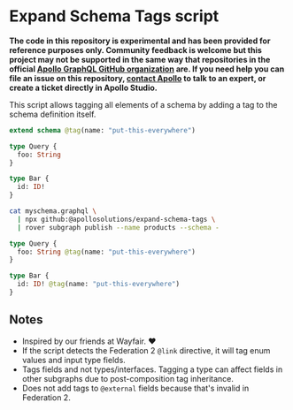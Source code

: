 # Expand Schema Tags script

**The code in this repository is experimental and has been provided for reference purposes only. Community feedback is welcome but this project may not be supported in the same way that repositories in the official [Apollo GraphQL GitHub organization](https://github.com/apollographql) are. If you need help you can file an issue on this repository, [contact Apollo](https://www.apollographql.com/contact-sales) to talk to an expert, or create a ticket directly in Apollo Studio.**

This script allows tagging all elements of a schema by adding a tag to the
schema definition itself.

```graphql
extend schema @tag(name: "put-this-everywhere")

type Query {
  foo: String
}

type Bar {
  id: ID!
}
```

```sh
cat myschema.graphql \
  | npx github:@apollosolutions/expand-schema-tags \
  | rover subgraph publish --name products --schema -
```

```graphql
type Query {
  foo: String @tag(name: "put-this-everywhere")
}

type Bar {
  id: ID! @tag(name: "put-this-everywhere")
}
```

## Notes

- Inspired by our friends at Wayfair. ❤️
- If the script detects the Federation 2 `@link` directive, it will tag enum values and input type fields.
- Tags fields and not types/interfaces. Tagging a type can affect fields in other subgraphs due to post-composition tag inheritance.
- Does not add tags to `@external` fields because that's invalid in Federation 2.
